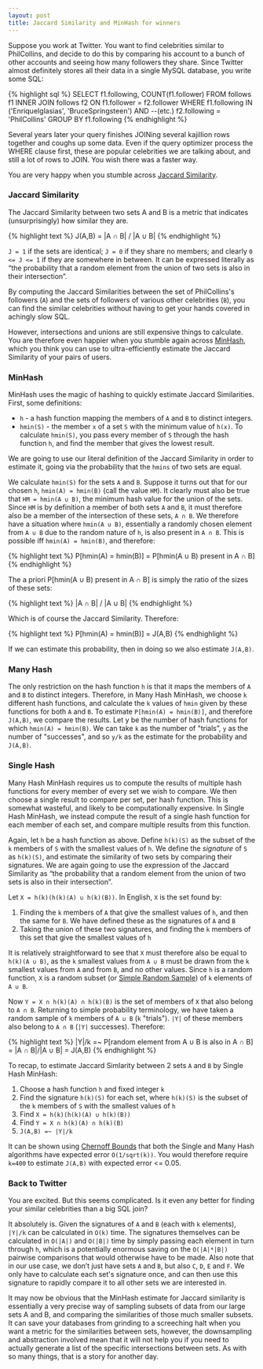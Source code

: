 ```yaml
---
layout: post
title: Jaccard Similarity and MinHash for winners
---
```

Suppose you work at Twitter. You want to find celebrities similar to PhilCollins, and decide to do this by comparing his account to a bunch of other accounts and seeing how many followers they share. Since Twitter almost definitely stores all their data in a single MySQL database, you write some SQL:

{% highlight sql %}
    SELECT
         f1.following, COUNT(f1.follower)
    FROM
         follows f1
    INNER JOIN
         follows f2 ON f1.follower = f2.follower
    WHERE
         f1.following IN ('EnriqueIglasias', 'BruceSpringsteen') AND --(etc.)
         f2.following = 'PhilCollins'
    GROUP BY
         f1.following
{% endhighlight %}

Several years later your query finishes JOINing several kajillion rows together and coughs up some data. Even if the query optimizer process the WHERE clause first, these are popular celebrities we are talking about, and still a lot of rows to JOIN. You wish there was a faster way.

You are very happy when you stumble across <a href="http://en.wikipedia.org/wiki/Jaccard_index" target="_blank">Jaccard Similarity</a>.

<h3 style="font-weight: bolder">Jaccard Similarity</h3>

The Jaccard Similarity between two sets A and B is a metric that indicates (unsurprisingly) how similar they are.

{% highlight text %}
    J(A,B) = |A ∩ B| / |A ∪ B|
{% endhighlight %}

`J = 1` if the sets are identical; `J = 0` if they share no members; and clearly `0 <= J <= 1` if they are somewhere in between. It can be expressed literally as “the probability that a random element from the union of two sets is also in their intersection”.

By computing the Jaccard Similarities between the set of PhilCollins's followers (`A`) and the sets of followers of various other celebrities (`B`), you can find the similar celebrities without having to get your hands covered in achingly slow SQL.

However, intersections and unions are still expensive things to calculate. You are therefore even happier when you stumble again across <a href="http://en.wikipedia.org/wiki/MinHash" target="_blank">MinHash</a>, which you think you can use to ultra-efficiently estimate the Jaccard Similarity of your pairs of users.

<h3 style="font-weight: bolder">MinHash</h3>

MinHash uses the magic of hashing to quickly estimate Jaccard Similarities. First, some definitions:

* `h` - a hash function mapping the members of `A` and `B` to distinct integers.
* `hmin(S)` - the member `x` of a set `S` with the minimum value of `h(x)`. To calculate `hmin(S)`, you pass every member of `S` through the hash function `h`, and find the member that gives the lowest result.

We are going to use our literal definition of the Jaccard Similarity in order to estimate it, going via the probability that the `hmins` of two sets are equal.

We calculate `hmin(S)` for the sets `A` and `B`. Suppose it turns out that for our chosen `h`, `hmin(A) = hmin(B)` (call the value `HM`). It clearly must also be true that `HM = hmin(A ∪ B)`, the minimum hash value for the union of the sets. Since `HM` is by definition a member of both sets `A` and `B`, it must therefore also be a member of the intersection of these sets, `A ∩ B`. We therefore have a situation where `hmin(A ∪ B)`, essentially a randomly chosen element from `A ∪ B` due to the random nature of `h`, is also present in `A ∩ B`. This is possible iff `hmin(A) = hmin(B)`, and therefore:

{% highlight text %}
    P[hmin(A) = hmin(B)] = P[hmin(A ∪ B) present in A ∩ B]
{% endhighlight %}

The a priori P[hmin(A ∪ B) present in A ∩ B] is simply the ratio of the sizes of these sets:

{% highlight text %}
    |A ∩ B| / |A ∪ B|
{% endhighlight %}
 
Which is of course the Jaccard Similarity. Therefore:

{% highlight text %}
    P[hmin(A) = hmin(B)] = J(A,B)
{% endhighlight %}

If we can estimate this probability, then in doing so we also estimate `J(A,B)`.

<h3 style="font-weight: bolder">Many Hash</h3>

The only restriction on the hash function `h` is that it maps the members of `A` and `B` to distinct integers. Therefore, in Many Hash MinHash, we choose `k` different hash functions, and calculate the `k` values of `hmin` given by these functions for both `A` and `B`. To estimate `P[hmin(A) = hmin(B)]`, and therefore `J(A,B)`, we compare the results. Let y be the number of hash functions for which `hmin(A) = hmin(B)`. We can take `k` as the number of "trials”, `y` as the number of "successes", and so `y/k` as the estimate for the probability and `J(A,B)`.

<h3 style="font-weight: bolder">Single Hash</h3>

Many Hash MinHash requires us to compute the results of multiple hash functions for every member of every set we wish to compare. We then choose a single result to compare per set, per hash function. This is somewhat wasteful, and likely to be computationally expensive. In Single Hash MinHash, we instead compute the result of a single hash function for each member of each set, and compare multiple results from this function.

Again, let `h` be a hash function as above. Define `h(k)(S)` as the subset of the `k` members of `S` with the smallest values of `h`. We define the <i>signature</i> of `S` as `h(k)(S)`, and estimate the similarity of two sets by comparing their signatures. We are again going to use the expression of the Jaccard Similarity as “the probability that a random element from the union of two sets is also in their intersection”.

Let `X = h(k)(h(k)(A) ∪ h(k)(B))`. In English, `X` is the set found by:

1. Finding the `k` members of `A` that give the smallest values of `h`, and then the same for `B`. We have defined these as the signatures of `A` and `B`
2. Taking the union of these two signatures, and finding the `k` members of this set that give the smallest values of `h`

It is relatively straightforward to see that `X` must therefore also be equal to `h(k)(A ∪ B)`, as the `k` smallest values from `A ∪ B` must be drawn from the `k` smallest values from `A` and from `B`, and no other values. Since `h` is a random function, `X` is a random subset (or <a target="_blank" href="http://en.wikipedia.org/wiki/Simple_random_sample">Simple Random Sample</a>) of `k` elements of `A ∪ B`.

Now `Y = X ∩ h(k)(A) ∩ h(k)(B)` is the set of members of `X` that also belong to `A ∩ B`. Returning to simple probability terminology, we have taken a random sample of `k` members of `A ∪ B` (`k` "trials"). `|Y|` of these members also belong to `A ∩ B` (`|Y|` successes). Therefore:

{% highlight text %}
    |Y|/k =~ P[random element from A ∪ B is also in A ∩ B] = |A ∩ B|/|A ∪ B| = J(A,B)
{% endhighlight %}

To recap, to estimate Jaccard Simlarity between 2 sets `A` and `B` by Single Hash MinHash:

1. Choose a hash function `h` and fixed integer `k`
2. Find the signature `h(k)(S)` for each set, where `h(k)(S)` is the subset of the `k` members of `S` with the smallest values of `h`
3. Find `X = h(k)(h(k)(A) ∪ h(k)(B))`
4. Find `Y = X ∩ h(k)(A) ∩ h(k)(B)`
5. `J(A,B) =~ |Y|/k`

It can be shown using <a href="http://en.wikipedia.org/wiki/Chernoff_bound" target="_blank">Chernoff Bounds</a> that both the Single and Many Hash algorithms have expected error `O(1/sqrt(k))`. You would therefore require `k=400` to estimate `J(A,B)` with expected error <= 0.05.

<h3 style="font-weight: bolder">Back to Twitter</h3>

You are excited. But this seems complicated. Is it even any better for finding your similar celebrities than a big SQL join?

It absolutely is. Given the signatures of `A` and `B` (each with `k` elements), `|Y|/k` can be calculated in `O(k)` time. The signatures themselves can be calculated in `O(|A|)` and `O(|B|)` time by simply passing each element in turn through `h`, which is a potentially enormous saving on the `O(|A|*|B|)` pairwise comparisons that would otherwise have to be made. Also note that in our use case, we don’t just have sets `A` and `B`, but also `C`, `D`, `E` and `F`. We only have to calculate each set's signature once, and can then use this signature to rapidly compare it to all other sets we are interested in.

It may now be obvious that the MinHash estimate for Jaccard similarity is essentially a very precise way of sampling subsets of data from our large sets A and B, and comparing the similarities of those much smaller subsets. It can save your databases from grinding to a screeching halt when you want a metric for the similarities between sets, however, the downsampling and abstraction involved mean that it will not help you if you need to actually generate a list of the specific intersections between sets. As with so many things, that is a story for another day.
